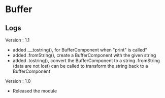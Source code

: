 # Buffer

## Logs

Version : 1.1
- added .__tostring(), for BufferComponent when "print" is called"
- added .fromString(), create a BufferComponent with the given string
- added .tostring(), convert the BufferComponent to a string .fromString (data are not lost) can be called to transform the string back to a BufferComponent

Version : 1.0
- Released the module
